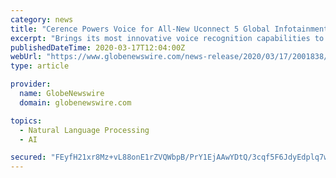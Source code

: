 ```yaml
---
category: news
title: "Cerence Powers Voice for All-New Uconnect 5 Global Infotainment Platform at FCA"
excerpt: "Brings its most innovative voice recognition capabilities to FCA model lineup, delivering more engaging and intuitive in-car experiences"
publishedDateTime: 2020-03-17T12:04:00Z
webUrl: "https://www.globenewswire.com/news-release/2020/03/17/2001838/0/en/Cerence-Powers-Voice-for-All-New-Uconnect-5-Global-Infotainment-Platform-at-FCA.html"
type: article

provider:
  name: GlobeNewswire
  domain: globenewswire.com

topics:
  - Natural Language Processing
  - AI

secured: "FEyfH21xr8Mz+vL88onE1rZVQWbpB/PrY1EjAAwYDtQ/3cqf5F6JdyEdplq7wZ//upgDBwO6YZnxuUefhEhSHwi5CPRqb9EEqAHt3wcRFNpWdU9chbLqjR0/TJhlrHWa1clarHWTVRRAWIbr5uzKNhxKlgY7KY3htRSnb7Ntu1VNA452EDLy0fNAhQkqxlPNKbu+4tFO/aYr4Gs73KOiM0Ut2LKVj2Nw3eGEIpY5y9Te9P2jUL6S99pSnICIi1EdTJS7PoovLlFXZKhLVlft+cu9x8UbGEPeu75Kx8yNAiCA0Hj7f+OQHTT8EcI8BGMeIkuS5Cfe7qSvDsKs3hY6Jt3iNxatyyg5P81jwDR3fGipw7k2c/o0JoUYh0UKjWuH/jZ0IjyrXLyhIg+jOOW2zTwhRpFxn7wBwxE0/YRP9yg+uGS4mAAX62LOL/v/qR+bBsPv8mL/ivypJ4Ysmjlhj/bzAkMCevuCDkmV92nMc3w=;hL+YfP6aJ5SpAKfvcjxw5w=="
---
```


